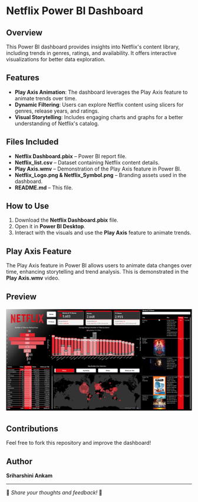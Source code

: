 # Netflix Power BI Dashboard

## Overview
This Power BI dashboard provides insights into Netflix's content library, including trends in genres, ratings, and availability. It offers interactive visualizations for better data exploration.

## Features
- **Play Axis Animation**: The dashboard leverages the Play Axis feature to animate trends over time.
- **Dynamic Filtering**: Users can explore Netflix content using slicers for genres, release years, and ratings.
- **Visual Storytelling**: Includes engaging charts and graphs for a better understanding of Netflix's catalog.

## Files Included
- **Netflix Dashboard.pbix** – Power BI report file.
- **Netflix_list.csv** – Dataset containing Netflix content details.
- **Play Axis.wmv** – Demonstration of the Play Axis feature in Power BI.
- **Netflix_Logo.png & Netflix_Symbol.png** – Branding assets used in the dashboard.
- **README.md** – This file.

## How to Use
1. Download the **Netflix Dashboard.pbix** file.
2. Open it in **Power BI Desktop**.
3. Interact with the visuals and use the **Play Axis** feature to animate trends.

## Play Axis Feature
The Play Axis feature in Power BI allows users to animate data changes over time, enhancing storytelling and trend analysis. This is demonstrated in the **Play Axis.wmv** video.

## Preview
![Netflix Dashboard Preview](Thumbnail.PNG)

## Contributions
Feel free to fork this repository and improve the dashboard!

## Author
**Sriharshini Ankam**

---
📌 *Share your thoughts and feedback!* 🚀
